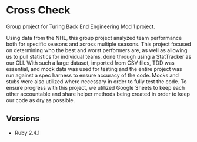 # Cross Check

Group project for Turing Back End Engineering Mod 1 project. 

Using data from the NHL, this group project analyzed team performance both for specific seasons and across multiple seasons. This project focused on determining who the best and worst performers are, as well as allowing us to pull statistics for individual teams, done through using a StatTracker as our CLI. 
With such a large dataset, imported from CSV files, TDD was essential, and mock data was used for testing and the entire project was run against a spec harness to ensure accuracy of the code. Mocks and stubs were also utilized where necessary in order to fully test the code.
To ensure progress with this project, we utilized Google Sheets to keep each other accountable and share helper methods being created in order to keep our code as dry as possible.

## Versions
* Ruby 2.4.1
